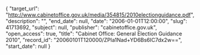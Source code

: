 {
  "target_url": "http://www.cabinetoffice.gov.uk/media/354815/2010electionguidance.pdf", 
  "description": "", 
  "end_date": null, 
  "date": "2006-01-01T12:00:00", 
  "slug": 41713692, 
  "subject": null, 
  "publisher": "cabinetoffice.gov.uk", 
  "open_access": true, 
  "title": "Cabinet Office: General Election Guidance 2010", 
  "record_id": "20060101T120000/ZPIa1Nad+YD6Bs6IC7dx2w==", 
  "start_date": null
}

